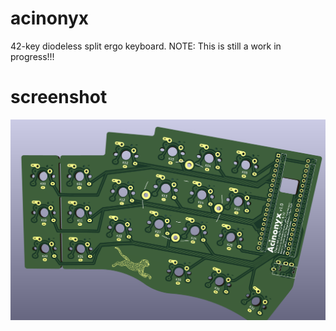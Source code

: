 # acinonyx
42-key diodeless split ergo keyboard. NOTE: This is still a work in progress!!!

# screenshot
![Prototype of Acinonyx keyboard](images/prototype.png?raw=true "Prototype of Acinonyx")
